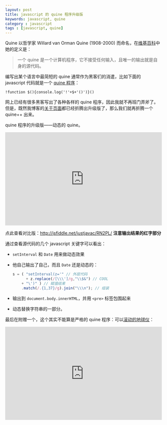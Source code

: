 ```yaml
---
layout: post
title: javascript 的 quine 程序升级版
keywords: javascript, quine
category : javascript
tags : [javascript, quine]
---
```


Quine 以哲学家 Willard van Orman Quine (1908-2000) 而命名，在[维基百科](http://en.wikipedia.org/wiki/Quine_(computing))中她的定义是：

> 一个 quine 是一个计算机程序，它不接受任何输入，且唯一的输出就是自身的源代码。

编写出某个语言中最简短的 quine 通常作为黑客们的消遣，比如下面的 javascript 代码就是一个 [quine 程序](http://www.2ality.com/2012/09/javascript-quine.html)：

	!function $(){console.log('!'+$+'()')}()

网上已经有很多黑客写出了各种各样的 quine 程序，因此我就不再班门弄斧了。
但是，既然我博客的[关于页面](http://justjavac.com/about-v2.html)都已经折腾出升级版了，那么我们就再折腾一个 quine++ 出来。

quine 程序的升级版——动态的 quine。

<iframe width="100%" height="300" src="http://jsfiddle.net/justjavac/RN2PL/embedded/js,result/" allowfullscreen="allowfullscreen" frameborder="0"></iframe>

点此查看对比版：<http://jsfiddle.net/justjavac/RN2PL/> **注意输出结果的红字部分**

通过查看源代码的几个 javascript 关键字可以看出：

* `setInterval` 和 `Date` 用来做动态效果
* 他自己输出了自己，而且 `Date` 还是动态的：

	```javascript
	s = ( "setInterval(z='" // 外层代码
		  + z.replace(/[\\\']/g,"\\$&") // COOL
		+ "\')" ) // 赋值结束
		.match(/.{1,37}/g).join("\\\n"); // 组装
	```

* 输出到 `document.body.innerHTML`，并用 `<pre>` 标签包围起来
* 动态替换字符串的一部分。

最后在附赠一个，这个其实不能算是严格的 quine 程序：可以[滚动的地球仪](http://segmentfault.com/q/1010000000318477)：

<iframe width="100%" height="300" src="http://jsfiddle.net/justjavac/KbetG/embedded/js,result/" allowfullscreen="allowfullscreen" frameborder="0"></iframe>